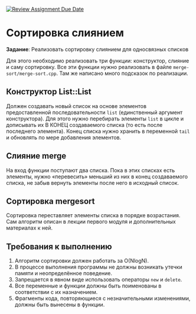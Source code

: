 [![Review Assignment Due Date](https://classroom.github.com/assets/deadline-readme-button-24ddc0f5d75046c5622901739e7c5dd533143b0c8e959d652212380cedb1ea36.svg)](https://classroom.github.com/a/Z1krHpnT)
# Сортировка слиянием
**Задание**: Реализовать сортировку слиянием для односвязных списков

Для этого необходимо реализовать три функции: конструктор, слияние и саму сортировку. Все эти функции нужно реализовать в файле `merge-sort/merge-sort.cpp`. Там же написано много подсказок по реализации.

## Конструктор List::List
Должен создавать новый список на основе элементов предоставленной последовательности `list` (единственный аргумент конструктора). Для этого нужно перебирать элементы `list` в цикле и дописывать их В КОНЕЦ создаваемого списка (то есть после последнего элемента). Конец списка нужно хранить в переменной `tail` и обновлять по мере добавления элементов.

## Слияние merge
На вход функции поступают два списка. Пока в этих списках есть элементы, нужно «перевесить» меньший из них в конец создаваемого списка, не забыв вернуть элементы после него в исходный список.

## Сортировка mergesort
Сортировка переставляет элементы списка в порядке возрастания. Сам алгоритм описан в лекции первого модуля и дополнительных материалах к ней.

## Требования к выполнению
1. Алгоритм сортировки должен работать за O(NlogN). 
2. В процессе выполнения программы не должны возникать утечки памяти и неопределённое поведение. 
3. Запрещается в явном виде использовать операторы `new` и `delete`.
4. Все переменные и функции должны быть поименованы в соответствии с их назначением.
5. Фрагменты кода, повторяющиеся с незначительными изменениями, должны быть вынесены в функции.
